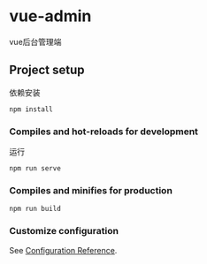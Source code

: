 # vue-admin
vue后台管理端
## Project setup

依赖安装

```
npm install
```

### Compiles and hot-reloads for development

运行

```
npm run serve
```

### Compiles and minifies for production
```
npm run build
```

### Customize configuration
See [Configuration Reference](https://cli.vuejs.org/config/).
